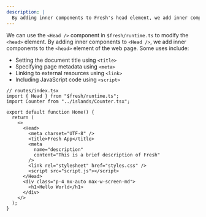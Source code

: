 ```yaml
---
description: |
  By adding inner components to Fresh's head element, we add inner components to the HTML head element of the web page.
---
```


We can use the `<Head />` component in `$fresh/runtime.ts` to modify the
`<head>` element. By adding inner components to `<Head />`, we add inner
components to the `<head>` element of the web page. Some uses include:

- Setting the document title using `<title>`
- Specifying page metadata using `<meta>`
- Linking to external resources using `<link>`
- Including JavaScript code using `<script>`

```tsx
// routes/index.tsx
import { Head } from "$fresh/runtime.ts";
import Counter from "../islands/Counter.tsx";

export default function Home() {
  return (
    <>
      <Head>
        <meta charset="UTF-8" />
        <title>Fresh App</title>
        <meta
          name="description"
          content="This is a brief description of Fresh"
        />
        <link rel="stylesheet" href="styles.css" />
        <script src="script.js"></script>
      </Head>
      <div class="p-4 mx-auto max-w-screen-md">
        <h1>Hello World</h1>
      </div>
    </>
  );
}
```
